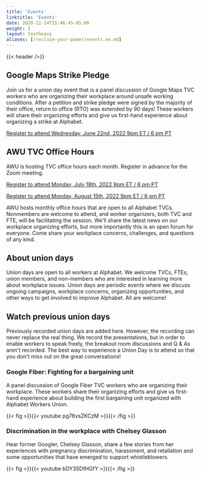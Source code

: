 ```yaml
---
title: 'Events'
linktitle: 'Events'
date: 2020-12-24T15:46:45-05:00
weight: 2
layout: textheavy
aliases: [/reclaim-your-power/events.en.md]
---
```


{{< header />}}

## Google Maps Strike Pledge

Join us for a union day event that is a panel discussion of Google Maps TVC workers who are organizing their workplace around unsafe working conditions. After a petition and strike pledge were signed by the majority of their office, return to office (RTO) was extended by 90 days! These workers will share their organizing efforts and give us first-hand experience about organizing a strike at Alphabet.

[Register to attend Wednesday, June 22nd, 2022 9pm ET / 6 pm PT](https://us06web.zoom.us/meeting/register/tZcqcuGgqTMoHtR4KKi0ZBoRyg0axg7pmLKA)

## AWU TVC Office Hours

AWU is hosting TVC office hours each month. Register in advance for the Zoom meeting.

[Register to attend Monday, July 18th, 2022 9pm ET / 6 pm PT](https://bit.ly/3oX8RVD)

[Register to attend Monday, August 15th, 2022 9pm ET / 6 pm PT](https://bit.ly/3oX8RVD)

AWU hosts monthly office hours that are open to all Alphabet TVCs. Nonmembers are welcome to attend, and worker organizers, both TVC and FTE, will be facilitating the session. We'll share the latest news on our workplace organizing efforts, but more importantly this is an open forum for everyone. Come share your workplace concerns, challenges, and questions of any kind.

## About union days

Union days are open to all workers at Alphabet. We welcome TVCs, FTEs, union members, and non-members who are interested in learning more about workplace issues. Union days are periodic events where we discuss ongoing campaigns, workplace concerns, organizing opportunities, and other ways to get involved to improve Alphabet. All are welcome!

## Watch previous union days

Previously recorded union days are added here. However, the recording can never replace the real thing. We record the presentations, but in order to enable workers to speak freely, the breakout room discussions and Q & As aren't recorded. The best way to experience a Union Day is to attend so that you don't miss out on the great conversations!

### Google Fiber: Fighting for a bargaining unit

A panel discussion of Google Fiber TVC workers who are organizing their workplace. These workers share their organizing efforts and give us first-hand experience about building the first bargaining unit organized with Alphabet Workers Union.

{{< fig >}}{{< youtube pg76vsZKCzM >}}{{< /fig >}}

### Discrimination in the workplace with Chelsey Glasson

Hear former Googler, Chelsey Glasson, share a few stories from her experiences with pregnancy discrimination, harassment, and retaliation and some opportunities that have emerged to support whistleblowers. 

{{< fig >}}{{< youtube bDY35DfHGfY >}}{{< /fig >}}
